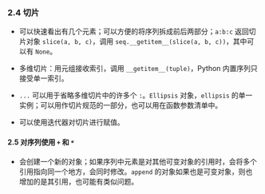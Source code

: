 ### 2.4 切片

- 可以快速看出有几个元素；可以方便的将序列拆成前后两部分；`a:b:c` 返回切片对象 `slice(a, b, c)`，调用 `seq.__getitem__(slice(a, b, c))`，其中可以有 `None`。

- 多维切片：用元组接收索引，调用 `__getitem__(tuple)`，Python 内置序列只接受单一索引。

- `...` 可以用于省略多维切片中的许多个 `:`。`Ellipsis` 对象，`ellipsis` 的单一实例；可以用作切片规范的一部分，也可以用在函数参数清单中。

- 可以使用迭代器对切片进行赋值。

#### 2.5 对序列使用 `+` 和 `*`

- 会创建一个新的对象；如果序列中元素是对其他可变对象的引用时，会将多个引用指向同一个地方，会同时修改。`append` 的对象如果也是可变对象，则也增加的是其引用，也可能有类似问题。